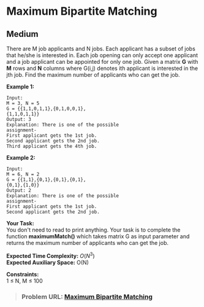# **Maximum Bipartite Matching**

## **Medium**

There are M job applicants and N jobs.  Each applicant has a subset of jobs that he/she is interested in. Each job opening can only accept one applicant and a job applicant can be appointed for only one job. Given a matrix **G** with **M** rows and **N** columns where G(i,j) denotes ith applicant is interested in the jth job. Find the maximum number of applicants who can get the job.

**Example 1:**

```
Input: 
M = 3, N = 5
G = {{1,1,0,1,1},{0,1,0,0,1},
{1,1,0,1,1}}
Output: 3
Explanation: There is one of the possible
assignment-
First applicant gets the 1st job.
Second applicant gets the 2nd job.
Third applicant gets the 4th job.
```

**Example 2:**

```
Input:
M = 6, N = 2
G = {{1,1},{0,1},{0,1},{0,1},
{0,1},{1,0}}
Output: 2
Explanation: There is one of the possible
assignment-
First applicant gets the 1st job.
Second applicant gets the 2nd job.
```

**Your Task:**  
You don't need to read to print anything. Your task is to complete the function **maximumMatch()** which takes matrix G as input parameter and returns the maximum number of applicants who can get the job.

**Expected Time Complexity:** $O(N^3)$  
**Expected Auxiliary Space:** O(N)

**Constraints:**  
1 ≤ N, M ≤ 100  

> ### **Problem URL: [Maximum Bipartite Matching](https://practice.geeksforgeeks.org/problems/9a88fe7ada1c49c2b3da7a67b43875e4a76aface/1)**
